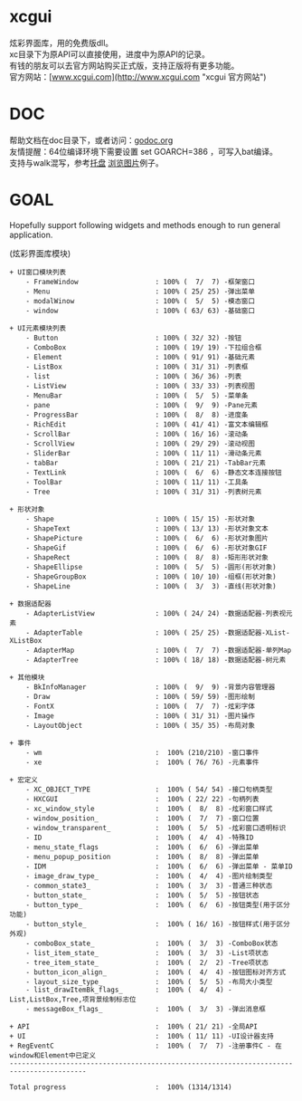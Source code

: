 # xcgui
炫彩界面库，用的免费版dll。<br>
xc目录下为原API可以直接使用，进度中为原API的记录。<br>
有钱的朋友可以去官方网站购买正式版，支持正版将有更多功能。<br>
官方网站：[www.xcgui.com](http://www.xcgui.com "xcgui 官方网站")<br>

# DOC
帮助文档在doc目录下，或者访问：[godoc.org](https://godoc.org/github.com/CodyGuo/xcgui/xc "xcgui api")<br>
友情提醒：64位编译环境下需要设置 set GOARCH=386 ，可写入bat编译。<br>
支持与walk混写，参考[托盘](https://github.com/CodyGuo/xcgui/tree/master/examples/notifyicon) [浏览图片](https://github.com/CodyGuo/xcgui/tree/master/examples/imageviewer)例子。

# GOAL

  Hopefully support following widgets and methods enough to run general application.

(炫彩界面库模块)

    + UI窗口模块列表
        - FrameWindow                   : 100% (  7/  7) -框架窗口
        - Menu                          : 100% ( 25/ 25) -弹出菜单
        - modalWinow                    : 100% (  5/  5) -模态窗口
        - window                        : 100% ( 63/ 63) -基础窗口

    + UI元素模块列表
        - Button                        : 100% ( 32/ 32) -按钮
        - ComboBox                      : 100% ( 19/ 19) -下拉组合框
        - Element                       : 100% ( 91/ 91) -基础元素
        - ListBox                       : 100% ( 31/ 31) -列表框
        - list                          : 100% ( 36/ 36) -列表
        - ListView                      : 100% ( 33/ 33) -列表视图
        - MenuBar                       : 100% (  5/  5) -菜单条
        - pane                          : 100% (  9/  9) -Pane元素
        - ProgressBar                   : 100% (  8/  8) -进度条
        - RichEdit                      : 100% ( 41/ 41) -富文本编辑框
        - ScrollBar                     : 100% ( 16/ 16) -滚动条
        - ScrollView                    : 100% ( 29/ 29) -滚动视图
        - SliderBar                     : 100% ( 11/ 11) -滑动条元素
        - tabBar                        : 100% ( 21/ 21) -TabBar元素
        - TextLink                      : 100% (  6/  6) -静态文本连接按钮
        - ToolBar                       : 100% ( 11/ 11) -工具条
        - Tree                          : 100% ( 31/ 31) -列表树元素

    + 形状对象
        - Shape                         : 100% ( 15/ 15) -形状对象
        - ShapeText                     : 100% ( 13/ 13) -形状对象文本
        - ShapePicture                  : 100% (  6/  6) -形状对象图片
        - ShapeGif                      : 100% (  6/  6) -形状对象GIF
        - ShapeRect                     : 100% (  8/  8) -矩形形状对象
        - ShapeEllipse                  : 100% (  5/  5) -圆形(形状对象)
        - ShapeGroupBox                 : 100% ( 10/ 10) -组框(形状对象)
        - ShapeLine                     : 100% (  3/  3) -直线(形状对象)

    + 数据适配器
        - AdapterListView               : 100% ( 24/ 24) -数据适配器-列表视元素
        - AdapterTable                  : 100% ( 25/ 25) -数据适配器-XList-XListBox
        - AdapterMap                    : 100% (  7/  7) -数据适配器-单列Map
        - AdapterTree                   : 100% ( 18/ 18) -数据适配器-树元素

    + 其他模块
        - BkInfoManager                 : 100% (  9/  9) -背景内容管理器
        - Draw                          : 100% ( 59/ 59) -图形绘制
        - FontX                         : 100% (  7/  7) -炫彩字体
        - Image                         : 100% ( 31/ 31) -图片操作
        - LayoutObject                  : 100% ( 35/ 35) -布局对象

    + 事件
        - wm                            :  100% (210/210) -窗口事件
        - xe                            :  100% ( 76/ 76) -元素事件

    + 宏定义
        - XC_OBJECT_TYPE                :  100% ( 54/ 54) -接口句柄类型
        - HXCGUI                        :  100% ( 22/ 22) -句柄列表
        - xc_window_style               :  100% (  8/  8) -炫彩窗口样式
        - window_position_              :  100% (  7/  7) -窗口位置
        - window_transparent_           :  100% (  5/  5) -炫彩窗口透明标识
        - ID                            :  100% (  4/  4) -特殊ID
        - menu_state_flags              :  100% (  6/  6) -弹出菜单
        - menu_popup_position           :  100% (  8/  8) -弹出菜单
        - IDM                           :  100% (  6/  6) -弹出菜单 - 菜单ID
        - image_draw_type_              :  100% (  4/  4) -图片绘制类型
        - common_state3_                :  100% (  3/  3) -普通三种状态
        - button_state_                 :  100% (  5/  5) -按钮状态
        - button_type_                  :  100% (  6/  6) -按钮类型(用于区分功能)
        - button_style_                 :  100% ( 16/ 16) -按钮样式(用于区分外观)
        - comboBox_state_               :  100% (  3/  3) -ComboBox状态
        - list_item_state_              :  100% (  3/  3) -List项状态
        - tree_item_state_              :  100% (  2/  2) -Tree项状态
        - button_icon_align_            :  100% (  4/  4) -按钮图标对齐方式
        - layout_size_type_             :  100% (  5/  5) -布局大小类型
        - list_drawItemBk_flags_        :  100% (  4/  4) -List,ListBox,Tree,项背景绘制标志位
        - messageBox_flags_             :  100% (  3/  3) -弹出消息框

    + API                               :  100% ( 21/ 21) -全局API
    + UI                                :  100% ( 11/ 11) -UI设计器支持
    + RegEventC                         :  100% (  7/  7) -注册事件C - 在window和Element中已定义
    -----------------------------------------------------------------------------------------

    Total progress                      :  100% (1314/1314)
